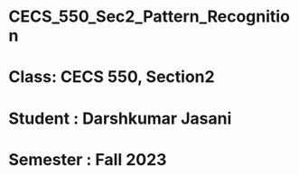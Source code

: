 # CECS_550_Sec2_Pattern_Recognition
# Class: CECS 550, Section2
# Student : Darshkumar Jasani
# Semester : Fall 2023 
